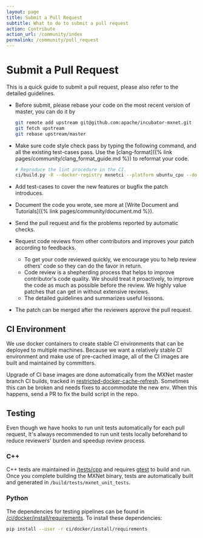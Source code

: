 ```yaml
---
layout: page
title: Submit a Pull Request
subtitle: What to do to submit a pull request
action: Contribute
action_url: /community/index
permalink: /community/pull_request
---
```

<!--- Licensed to the Apache Software Foundation (ASF) under one -->
<!--- or more contributor license agreements.  See the NOTICE file -->
<!--- distributed with this work for additional information -->
<!--- regarding copyright ownership.  The ASF licenses this file -->
<!--- to you under the Apache License, Version 2.0 (the -->
<!--- "License"); you may not use this file except in compliance -->
<!--- with the License.  You may obtain a copy of the License at -->

<!---   http://www.apache.org/licenses/LICENSE-2.0 -->

<!--- Unless required by applicable law or agreed to in writing, -->
<!--- software distributed under the License is distributed on an -->
<!--- "AS IS" BASIS, WITHOUT WARRANTIES OR CONDITIONS OF ANY -->
<!--- KIND, either express or implied.  See the License for the -->
<!--- specific language governing permissions and limitations -->
<!--- under the License. -->

Submit a Pull Request
=====================

This is a quick guide to submit a pull request, please also refer to the
detailed guidelines.

-   Before submit, please rebase your code on the most recent version of
    master, you can do it by

    ```bash
    git remote add upstream git@github.com:apache/incubator-mxnet.git
    git fetch upstream
    git rebase upstream/master
    ```

-   Make sure code style check pass by typing the following command, and
    all the existing test-cases pass. Use the [clang-format]({% link pages/community/clang_format_guide.md %}) to reformat your code.

    ```bash
    # Reproduce the lint procedure in the CI.
    ci/build.py -R --docker-registry mxnetci --platform ubuntu_cpu --docker-build-retries 3 --shm-size 500m /work/runtime_functions.sh sanity
    ```

-   Add test-cases to cover the new features or bugfix the patch
    introduces.

-   Document the code you wrote, see more at [Write Document and Tutorials]({% link pages/community/document.md %}).

-   Send the pull request and fix the problems reported by automatic
    checks.

-   Request code reviews from other contributors and improves your patch
    according to feedbacks.

    -   To get your code reviewed quickly, we encourage you to help
        review others\' code so they can do the favor in return.
    -   Code review is a shepherding process that helps to improve
        contributor\'s code quality. We should treat it proactively, to
        improve the code as much as possible before the review. We
        highly value patches that can get in without extensive reviews.
    -   The detailed guidelines and summarizes useful lessons.

-   The patch can be merged after the reviewers approve the pull
    request.

CI Environment
--------------

We use docker containers to create stable CI environments that can be
deployed to multiple machines. Because we want a relatively stable CI
environment and make use of pre-cached image, all of the CI images are
built and maintained by committers.

Upgrade of CI base images are done automatically from the MXNet master branch
CI builds, tracked in [restricted-docker-cache-refresh](https://jenkins.mxnet-ci.amazon-ml.com/blue/organizations/jenkins/restricted-docker-cache-refresh/activity).
Sometimes this can be broken and needs fixes to accommodate
the new env. When this happens, send a PR to fix the build script in the repo.

Testing
-------

Even though we have hooks to run unit tests automatically for each pull
request, It\'s always recommended to run unit tests locally beforehand
to reduce reviewers\' burden and speedup review process.

### C++

C++ tests are maintained in [/tests/cpp](https://github.com/apache/incubator-mxnet/tree/master/tests/cpp) and requires [gtest](https://github.com/google/googletest) to build and run. Once you complete building the MXNet binary, tests are automatically built and generated in `/build/tests/mxnet_unit_tests`.

### Python

The dependencies for testing pipelines can be found in [/ci/docker/install/requirements](https://github.com/apache/incubator-mxnet/blob/master/ci/docker/install/requirements). To install these dependencies:

```bash
pip install --user -r ci/docker/install/requirements
```

<script defer src="https://use.fontawesome.com/releases/v5.0.12/js/all.js" integrity="sha384-Voup2lBiiyZYkRto2XWqbzxHXwzcm4A5RfdfG6466bu5LqjwwrjXCMBQBLMWh7qR" crossorigin="anonymous"></script>
<script async defer src="https://buttons.github.io/buttons.js"></script>
<script src="https://apis.google.com/js/platform.js"></script>

